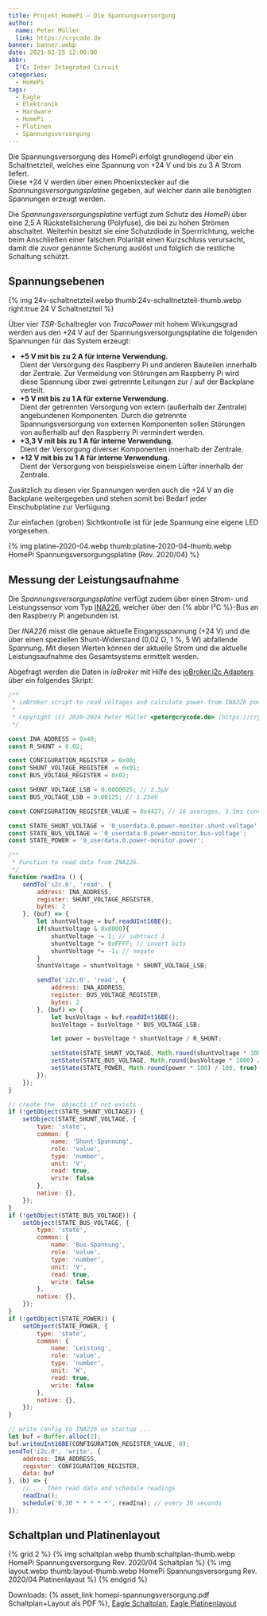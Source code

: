 ```yaml
---
title: Projekt HomePi – Die Spannungsversorgung
author:
  name: Peter Müller
  link: https://crycode.de
banner: banner.webp
date: 2021-02-25 12:00:00
abbr:
  I²C: Inter Integrated Circuit
categories:
  - HomePi
tags:
  - Eagle
  - Elektronik
  - Hardware
  - HomePi
  - Platinen
  - Spannungsversorgung
---
```


Die Spannungsversorgung des HomePi erfolgt grundlegend über ein Schaltnetzteil, welches eine Spannung von +24&nbsp;V und bis zu 3&nbsp;A Strom liefert.  
Diese +24&nbsp;V werden über einen Phoenixstecker auf die *Spannungsversorgungsplatine* gegeben, auf welcher dann alle benötigten Spannungen erzeugt werden.

Die *Spannungsversorgungsplatine* verfügt zum Schutz des *HomePi* über eine 2,5&nbsp;A Rückstellsicherung (Polyfuse), die bei zu hohen Strömen abschaltet. Weiterhin besitzt sie eine Schutzdiode in Sperrrichtung, welche beim Anschließen einer falschen Polarität einen Kurzschluss verursacht, damit die zuvor genannte Sicherung auslöst und folglich die restliche Schaltung schützt.

<!-- more -->

## Spannungsebenen

{% img 24v-schaltnetzteil.webp thumb:24v-schaltnetzteil-thumb.webp right:true 24 V Schaltnetzteil %}

Über vier *TSR*-Schaltregler von *TracoPower* mit hohem Wirkungsgrad werden aus den +24&nbsp;V auf der Spannungsversorgungsplatine die folgenden Spannungen für das System erzeugt:

* **+5&nbsp;V mit bis zu 2&nbsp;A für interne Verwendung.**  
  Dient der Versorgung des Raspberry Pi und anderen Bauteilen innerhalb der Zentrale. Zur Vermeidung von Störungen am Raspberry Pi wird diese Spannung über zwei getrennte Leitungen zur / auf der Backplane verteilt.
* **+5&nbsp;V mit bis zu 1&nbsp;A für externe Verwendung.**  
  Dient der getrennten Versorgung von extern (außerhalb der Zentrale) angebundenen Komponenten. Durch die getrennte Spannungsversorgung von externen Komponenten sollen Störungen von außerhalb auf den Raspberry Pi vermindert werden.
* **+3,3&nbsp;V mit bis zu 1&nbsp;A für interne Verwendung.**  
  Dient der Versorgung diverser Komponenten innerhalb der Zentrale.
* **+12&nbsp;V mit bis zu 1&nbsp;A für interne Verwendung.**  
  Dient der Versorgung von beispielsweise einem Lüfter innerhalb der Zentrale.

Zusätzlich zu diesen vier Spannungen werden auch die +24&nbsp;V an die Backplane weitergegeben und stehen somit bei Bedarf jeder Einschubplatine zur Verfügung.

Zur einfachen (groben) Sichtkontrolle ist für jede Spannung eine eigene LED vorgesehen.

{% img platine-2020-04.webp thumb:platine-2020-04-thumb.webp HomePi Spannungsversorgungsplatine (Rev. 2020/04) %}

## Messung der Leistungsaufnahme

Die *Spannungsversorgungsplatine* verfügt zudem über einen Strom- und Leistungssensor vom Typ [INA226](https://www.ti.com/lit/ds/symlink/ina226.pdf), welcher über den {% abbr I²C %}-Bus an den Raspberry Pi angebunden ist.

Der *INA226* misst die genaue aktuelle Eingangsspannung (+24&nbsp;V) und die über einen speziellen Shunt-Widerstand (0,02&nbsp;Ω, 1&nbsp;%, 5&nbsp;W) abfallende Spannung. Mit diesen Werten können der aktuelle Strom und die aktuelle Leistungsaufnahme des Gesamtsystems ermittelt werden.

Abgefragt werden die Daten in *ioBroker* mit Hilfe des [ioBroker.i2c Adapters](https://github.com/UncleSamSwiss/ioBroker.i2c) über ein folgendes Skript:

```js ioBroker INA226 Skript
/**
 * ioBroker script to read voltages and calculate power from INA226 power monitor IC.
 *
 * Copyright (C) 2020-2024 Peter Müller <peter@crycode.de> (https://crycode.de)
 */

const INA_ADDRESS = 0x40;
const R_SHUNT = 0.02;

const CONFIGURATION_REGISTER = 0x00;
const SHUNT_VOLTAGE_REGISTER  = 0x01;
const BUS_VOLTAGE_REGISTER = 0x02;

const SHUNT_VOLTAGE_LSB = 0.0000025; // 2.5µV
const BUS_VOLTAGE_LSB = 0.00125; // 1.25mV

const CONFIGURATION_REGISTER_VALUE = 0x4427; // 16 averages, 1.1ms conversion time, shunt and bus continuous

const STATE_SHUNT_VOLTAGE = '0_userdata.0.power-monitor.shunt-voltage';
const STATE_BUS_VOLTAGE = '0_userdata.0.power-monitor.bus-voltage';
const STATE_POWER = '0_userdata.0.power-monitor.power';

/**
 * Function to read data from INA226.
 */
function readIna () {
    sendTo('i2c.0', 'read', {
        address: INA_ADDRESS,
        register: SHUNT_VOLTAGE_REGISTER,
        bytes: 2
    }, (buf) => {
        let shuntVoltage = buf.readUInt16BE();
        if(shuntVoltage & 0x8000){
            shuntVoltage -= 1; // subtract 1
            shuntVoltage ^= 0xFFFF; // invert bits
            shuntVoltage *= -1; // negate
        }
        shuntVoltage = shuntVoltage * SHUNT_VOLTAGE_LSB;

        sendTo('i2c.0', 'read', {
            address: INA_ADDRESS,
            register: BUS_VOLTAGE_REGISTER,
            bytes: 2
        }, (buf) => {
            let busVoltage = buf.readUInt16BE();
            busVoltage = busVoltage * BUS_VOLTAGE_LSB;

            let power = busVoltage * shuntVoltage / R_SHUNT;

            setState(STATE_SHUNT_VOLTAGE, Math.round(shuntVoltage * 100000) / 100000, true);
            setState(STATE_BUS_VOLTAGE, Math.round(busVoltage * 1000) / 1000, true);
            setState(STATE_POWER, Math.round(power * 100) / 100, true);
        });
    });
}

// create the  objects if not exists
if (!getObject(STATE_SHUNT_VOLTAGE)) {
    setObject(STATE_SHUNT_VOLTAGE, {
        type: 'state',
        common: {
            name: 'Shunt-Spannung',
            role: 'value',
            type: 'number',
            unit: 'V',
            read: true,
            write: false
        },
        native: {},
    });
}
if (!getObject(STATE_BUS_VOLTAGE)) {
    setObject(STATE_BUS_VOLTAGE, {
        type: 'state',
        common: {
            name: 'Bus-Spannung',
            role: 'value',
            type: 'number',
            unit: 'V',
            read: true,
            write: false
        },
        native: {},
    });
}
if (!getObject(STATE_POWER)) {
    setObject(STATE_POWER, {
        type: 'state',
        common: {
            name: 'Leistung',
            role: 'value',
            type: 'number',
            unit: 'W',
            read: true,
            write: false
        },
        native: {},
    });
}

// write config to INA226 on startup ...
let buf = Buffer.alloc(2);
buf.writeUInt16BE(CONFIGURATION_REGISTER_VALUE, 0);
sendTo('i2c.0', 'write', {
    address: INA_ADDRESS,
    register: CONFIGURATION_REGISTER,
    data: buf
}, (b) => {
    // ... then read data and schedule readings
    readIna();
    schedule('0,30 * * * * *', readIna); // every 30 seconds
});
```

## Schaltplan und Platinenlayout

{% grid 2 %}
{% img schaltplan.webp thumb:schaltplan-thumb.webp HomePi Spannungsversorgung Rev. 2020/04 Schaltplan %}
{% img layout.webp thumb:layout-thumb.webp HomePi Spannungsversorgung Rev. 2020/04 Platinenlayout %}
{% endgrid %}

Downloads: {% asset_link homepi-spannungsversorgung.pdf Schaltplan+Layout als PDF %}, [Eagle Schaltplan](https://github.com/crycode-de/homepi-eagle/raw/main/Spannungsversorgung-3.sch), [Eagle Platinenlayout](https://github.com/crycode-de/homepi-eagle/raw/main/Spannungsversorgung-3.brd)
